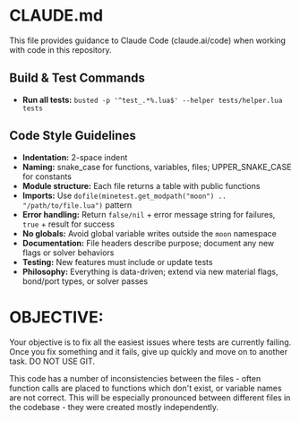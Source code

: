 # CLAUDE.md

This file provides guidance to Claude Code (claude.ai/code) when working with code in this repository.

## Build & Test Commands
- **Run all tests:** `busted -p '^test_.*%.lua$' --helper tests/helper.lua tests`

## Code Style Guidelines
- **Indentation:** 2-space indent
- **Naming:** snake_case for functions, variables, files; UPPER_SNAKE_CASE for constants
- **Module structure:** Each file returns a table with public functions
- **Imports:** Use `dofile(minetest.get_modpath("moon") .. "/path/to/file.lua")` pattern
- **Error handling:** Return `false/nil` + error message string for failures, `true` + result for success
- **No globals:** Avoid global variable writes outside the `moon` namespace
- **Documentation:** File headers describe purpose; document any new flags or solver behaviors
- **Testing:** New features must include or update tests
- **Philosophy:** Everything is data-driven; extend via new material flags, bond/port types, or solver passes

# OBJECTIVE:
Your objective is to fix all the easiest issues where tests are currently failing. Once you fix something and it fails, give up quickly and move on to another task. DO NOT USE GIT. 

This code has a number of inconsistencies between the files - often function calls are placed to functions which don't exist, or variable names are not correct. This will be especially pronounced between different files in the codebase - they were created mostly independently.